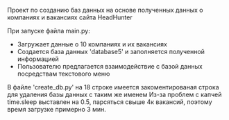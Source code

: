 Проект по созданию баз данных на основе полученных данных о компанияx и вакансиях сайта HeadHunter

При запуске файла main.py:

- Загружает данные о 10 компаниях и их вакансиях
- Создается база данных 'database5' и заполняется полученной информацией
- Пользователю предлагается взаимодействие с базой данных посредствам текстового меню

В файле 'create_db.py' на 18 строке имеется закоментированая строка для удаления базы данных с таким же именем
Из-за проблем с капчей time.sleep выставлен на 0.5, парсяться свыше 4к вакансий, поэтому время загрузке примерно 3 мин.
